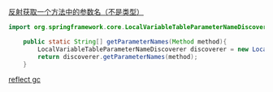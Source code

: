 
[反射获取一个方法中的参数名（不是类型）](http://www.cnblogs.com/guangshan/p/4660564.html)


```java
import org.springframework.core.LocalVariableTableParameterNameDiscoverer;

    public static String[] getParameterNames(Method method){
        LocalVariableTableParameterNameDiscoverer discoverer = new LocalVariableTableParameterNameDiscoverer();
        return discoverer.getParameterNames(method);
    }
```

[reflect gc](http://mp.weixin.qq.com/s/5H6UHcP6kvR2X5hTj_SBjA)
